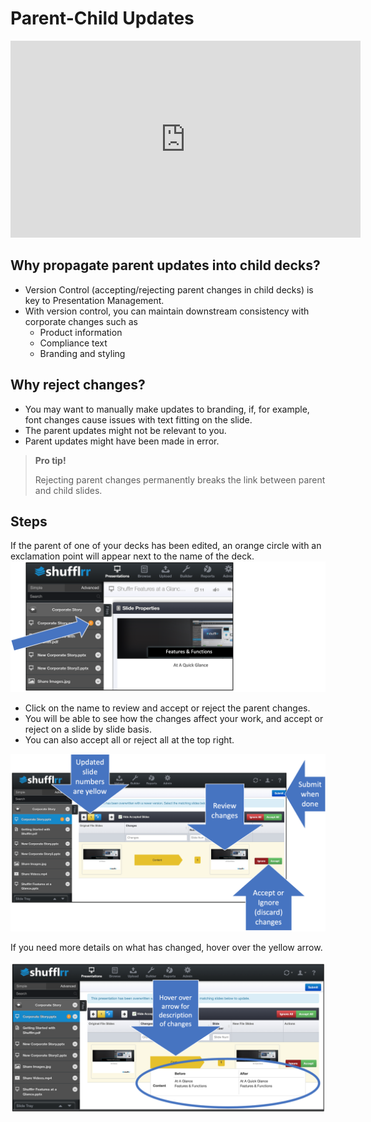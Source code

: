 # Parent-Child Updates

<div class="player">
<iframe width="560" height="315" src="https://www.youtube-nocookie.com/embed/TqjmJp9oQbY" title="YouTube video player" frameborder="0" allow="accelerometer; autoplay; clipboard-write; encrypted-media; gyroscope; picture-in-picture" allowfullscreen></iframe>
</div>

## Why propagate parent updates into child decks? 

* Version Control (accepting/rejecting parent changes in child decks) is key to Presentation Management.
* With version control, you can maintain downstream consistency with corporate changes such as 
	* Product information
	* Compliance text
	* Branding and styling 

## Why reject changes? 

* You may want to manually make updates to branding, if, for example, font changes cause  issues with text fitting on the slide. 
* The parent updates might not be relevant to you. 
* Parent updates might have been made in error.

>**Pro tip!**
> 
> Rejecting parent changes permanently breaks the link between parent and child slides. 

## Steps

If the parent of one of your decks has been edited, an orange circle with an exclamation point will appear next to the name of the deck.
![Orange icon showing that there are changes](img/presentations-acceptchanges.png)

* Click on the name to review and accept or reject the parent changes.   
* You will be able to see how the changes affect your work, and accept or reject on a slide by slide basis. 
* You can also accept all or reject all at the top right. 

![Image of accepting and rejecting changes process](img/presentations-reviewchanges.png)

If you need more details on what has changed, hover over the yellow arrow. 

![Image of accepting and rejecting changes process with hover](img/presentations-reviewchanges2.png)

